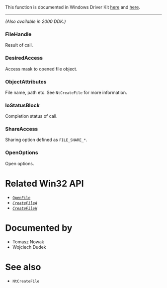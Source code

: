 This function is documented in Windows Driver Kit [here](https://learn.microsoft.com/en-us/windows-hardware/drivers/ddi/ntifs/nf-ntifs-ntopenfile) and [here](https://learn.microsoft.com/en-us/windows-hardware/drivers/ddi/wdm/nf-wdm-zwopenfile).

---

*(Also available in 2000 DDK.)*

### FileHandle

Result of call.

### DesiredAccess

Access mask to opened file object.

### ObjectAttributes

File name, path etc. See `NtCreateFile` for more information.

### IoStatusBlock

Completion status of call.

### ShareAccess

Sharing option defined as `FILE_SHARE_*`.

### OpenOptions

Open options.

# Related Win32 API
 - [`OpenFile`](https://learn.microsoft.com/en-us/windows/win32/api/winbase/nf-winbase-openfile)
 - *[`CreateFileA`](https://learn.microsoft.com/en-us/windows/win32/api/fileapi/nf-fileapi-createfilea)*
 - *[`CreateFileW`](https://learn.microsoft.com/en-us/windows/win32/api/fileapi/nf-fileapi-createfilew)*


# Documented by

* Tomasz Nowak
* Wojciech Dudek

# See also

* `NtCreateFile`
